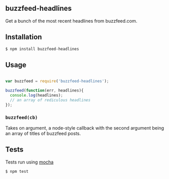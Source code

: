 ## buzzfeed-headlines

Get a bunch of the most recent headlines from buzzfeed.com.

## Installation

```bash
$ npm install buzzfeed-headlines
```

## Usage

```javascript

var buzzfeed = require('buzzfeed-headlines');

buzzfeed(function(err, headlines){
  console.log(headlines);
  // an array of rediculous headlines
});
```

### `buzzfeed(cb)`

Takes on argument, a node-style callback with the second argument being an array of titles of buzzfeed posts.

## Tests

Tests run using [mocha](/visionmedia/mocha)

```bash
$ npm test
```
